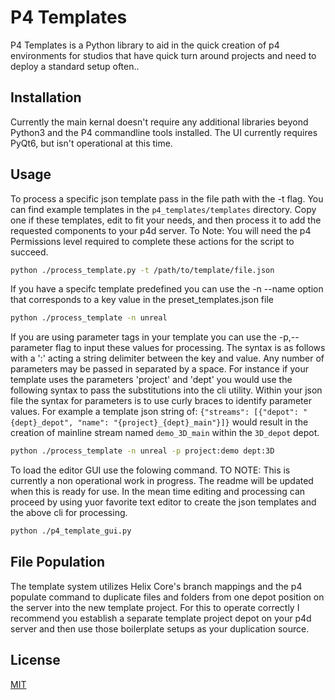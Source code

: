 # P4 Templates

P4 Templates is a Python library to aid in the quick creation of p4 environments for studios that have quick turn around projects and need to deploy a standard setup often..

## Installation

Currently the main kernal doesn't require any additional libraries beyond Python3 and the P4 commandline tools installed.
The UI currently requires PyQt6, but isn't operational at this time. 

## Usage

To process a specific json template pass in the file path with the -t flag. 
You can find example templates in the `p4_templates/templates` directory. Copy one if these templates, edit to fit your needs, and then process it to add the requested components to your p4d server. To Note: You will need the p4 Permissions level required to complete these actions for the script to succeed.

```bash
python ./process_template.py -t /path/to/template/file.json
```

If you have a specifc template predefined you can use the -n --name option that corresponds to a key value in the preset_templates.json file

```bash
python ./process_template -n unreal
```

If you are using parameter tags in your template you can use the -p,--parameter flag to input these values for processing. 
The syntax is as follows with a ':' acting a string delimiter between the key and value. 
Any number of parameters may be passed in separated by a space.
For instance if your template uses the parameters 'project' and 'dept' you would use the following syntax to pass the substitutions into the cli utility. 
Within your json file the syntax for parameters is to use curly braces to identify parameter values. 
For example a template json string of: 
`{"streams": [{"depot": "{dept}_depot", "name": "{project}_{dept}_main"}]}` would result in the creation of mainline stream named `demo_3D_main` within the `3D_depot` depot.

```bash
python ./process_template -n unreal -p project:demo dept:3D
```

To load the editor GUI use the folowing command.
TO NOTE: This is currently a non operational work in progress. The readme will be updated when this is ready for use. In the mean time editing and processing can proceed by using yuor favorite text editor to create the json templates and the above cli for processing. 

```bash
python ./p4_template_gui.py
```

## File Population

The template system utilizes Helix Core's branch mappings and the p4 populate command to duplicate files and folders from one depot position on the server into the new template project. For this to operate correctly I recommend you establish a separate template project depot on your p4d server and then use those boilerplate setups as your duplication source.


## License

[MIT](https://choosealicense.com/licenses/mit/)